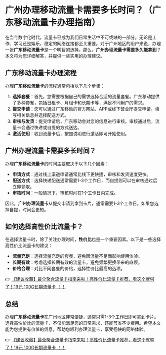 # 广州办理移动流量卡需要多长时间？（广东移动流量卡办理指南）

在当今数字化时代，流量卡已成为我们日常生活中不可或缺的一部分。无论是工作、学习还是娱乐，稳定的网络连接都至关重要。对于广州地区的用户来说，办理一张**广东移动流量卡**是一个明智的选择。那么，**广州办理流量卡需要多久能拿到**？本文将为您详细解答，并提供一些实用的办理建议。

## 广东移动流量卡办理流程

办理**广东移动流量卡**的流程通常包括以下几个步骤：

1. **选择套餐**：首先，您需要根据自己的需求选择合适的流量套餐。广东移动提供了多种套餐，包括日租卡、月租卡和长期卡等，满足不同用户的需求。
2. **提交申请**：您可以通过广东移动的官方网站、APP或线下营业厅提交申请。填写相关信息并选择配送方式。
3. **审核与发货**：提交申请后，广东移动会对您的信息进行审核。审核通过后，流量卡会通过快递或自提的方式送达。
4. **激活使用**：收到流量卡后，按照说明进行激活即可开始使用。

## 广州办理流量卡需要多长时间？

办理**广东移动流量卡**的时间主要取决于以下几个因素：

- **申请方式**：通过线上渠道申请通常比线下更快捷，审核和发货速度更快。
- **配送方式**：选择快递配送通常需要1-3个工作日，而自提则可以在审核通过后立即领取。
- **审核时间**：一般情况下，审核时间在1个工作日内完成。

因此，**广州办理流量卡**从提交申请到拿到卡片，通常需要1-3个工作日。如果您选择自提，时间会更短。

## 如何选择高性价比流量卡？

在选择流量卡时，除了关注办理时间，**性价比**也是一个重要因素。以下是一些选择高性价比流量卡的建议：

- **流量充足**：选择流量充足的套餐，避免因流量不足而影响使用体验。
- **长期有效**：考虑选择长期有效的流量卡，避免频繁更换带来的麻烦。
- **价格合理**：对比不同套餐的价格，选择性价比最高的选项。

👉 [【建议收藏】最全聚合流量卡指南来啦！高性价比流量卡推荐，看这个就够了！19元 100G长期流量卡 ！！](https://bit.ly/Liuliangka)

## 总结

办理**广东移动流量卡**在广州地区非常便捷，通常只需1-3个工作日即可拿到卡片。选择高性价比的流量卡，不仅能满足您的日常需求，还能节省不少费用。希望本文能为您提供有价值的信息，帮助您顺利办理流量卡，享受畅快的网络体验。

👉 [【建议收藏】最全聚合流量卡指南来啦！高性价比流量卡推荐，看这个就够了！19元 100G长期流量卡 ！！](https://bit.ly/Liuliangka)